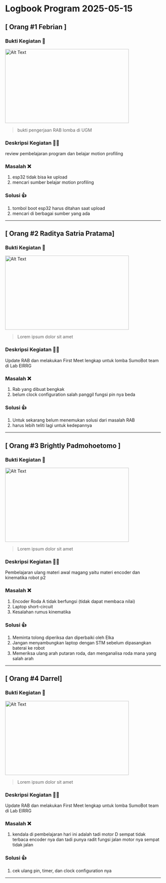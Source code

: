 # Logbook Program 2025-05-15 

## [ Orang #1 Febrian ] 

### Bukti Kegiatan 📸
<img src="[media/IMG_7334 - powy.jpg" alt="Alt Text" width="400" height="240">

> bukti pengerjaan RAB lomba di UGM

### Deskripsi Kegiatan 👨‍🏫
<p> review pembelajaran program dan belajar motion profiling </p>

### Masalah ❌
1. esp32 tidak bisa ke upload
2. mencari sumber belajar motion profiling
   
### Solusi 👍
1. tombol boot esp32 harus ditahan saat upload
2. mencari di berbagai sumber yang ada

---

## [ Orang #2 Raditya Satria Pratama] 

### Bukti Kegiatan 📸
<img src="media/krtmi.jpg" alt="Alt Text" width="400" height="240">

> Lorem ipsum dolor sit amet

### Deskripsi Kegiatan 👨‍🏫
<p> Update RAB dan melakukan First Meet lengkap untuk lomba SumoBot team di Lab EIRRG </p>

### Masalah ❌
1. Rab yang dibuat bengkak
2. belum clock configuration salah panggil fungsi pin nya beda

### Solusi 👍
1. Untuk sekarang belum menemukan solusi dari masalah RAB
2. harus lebih teliti lagi untuk kedepannya
---

## [ Orang #3 Brightly Padmohoetomo ] 

### Bukti Kegiatan 📸
<img src="media/krtmi.jpg" alt="Alt Text" width="400" height="240">

> Lorem ipsum dolor sit amet

### Deskripsi Kegiatan 👨‍🏫
<p> Pembelajaran ulang materi awal magang yaitu materi encoder dan kinematika robot p2 </p>

### Masalah ❌
1. Encoder Roda A tidak berfungsi (tidak dapat membaca nilai)
2. Laptop short-circuit
3. Kesalahan rumus kinematika
   
### Solusi 👍
1. Meminta tolong diperiksa dan diperbaiki oleh Elka
2. Jangan menyambungkan laptop dengan STM sebelum dipasangkan baterai ke robot
3. Memeriksa ulang arah putaran roda, dan menganalisa roda mana yang salah arah
---

## [ Orang #4 Darrel] 

### Bukti Kegiatan 📸
<img src="media/krtmi.jpg" alt="Alt Text" width="400" height="240">

> Lorem ipsum dolor sit amet

### Deskripsi Kegiatan 👨‍🏫
<p> Update RAB dan melakukan First Meet lengkap untuk lomba SumoBot team di Lab EIRRG </p>

### Masalah ❌
1. kendala di pembelajaran hari ini adalah tadi motor D sempat tidak terbaca encoder nya dan tadi punya radit fungsi jalan motor nya sempat tidak jalan

### Solusi 👍
1. cek ulang pin, timer, dan clock configuration nya
---

